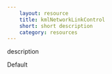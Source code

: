 ```yaml
---
    layout: resource
    title: kmlNetworkLinkControl
    short: short description
    category: resources
---
```


description

Default

